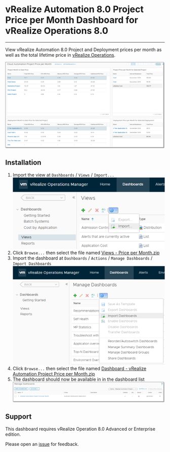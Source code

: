 # vRealize Automation 8.0 Project Price per Month Dashboard for vRealize Operations 8.0
---------

View vRealize Automation 8.0 Project and Deployment prices per month as well as the total lifetime price in [vRealize Operations](https://www.vmware.com/products/vrealize-operations.html).

![vRealize Automation Project Price per Month](https://raw.githubusercontent.com/notoriousbdg/vrops-dashboard-cloud_automation_project_price_per_month/master/Dashboard.png)


## Installation
1. Import the view at `Dashboards` / `Views` / `Import...`  
![Import View](https://raw.githubusercontent.com/notoriousbdg/vrops-dashboard-cloud_automation_project_price_per_month/master/Import_View.png)
2. Click `Browse...` then select the file named [Views - Price per Month.zip](https://github.com/notoriousbdg/vrops-dashboard-cloud_automation_project_price_per_month/raw/master/Views%20-%20Price%20per%20Month.zip)
3. Import the dashboard at `Dashboards` / `Actions` / `Manage Dashboards` / `Import Dashboards`  
![Import Dashboard](https://raw.githubusercontent.com/notoriousbdg/vrops-dashboard-cloud_automation_project_price_per_month/master/Import_Dashboard.png)
4. Click `Browse...` then select the file named [Dashboard - vRealize Automation Project Price per Month.zip](https://github.com/notoriousbdg/vrops-dashboard-cloud_automation_project_price_per_month/raw/master/Dashboard%20-%20vRealize%20Automation%20Project%20Price%20per%20Month.zip)
5. The dashboard should now be available in in the dashboard list  
![Dashboard List](https://raw.githubusercontent.com/notoriousbdg/vrops-dashboard-cloud_automation_project_price_per_month/master/Dashboard_List.png)


## Support

This dashboard requires vRealize Operation 8.0 Advanced or Enterprise edition.

Please open an [issue](https://github.com/notoriousbdg/vrops-dashboard-cloud_automation_project_price_per_month/issues) for feedback.
